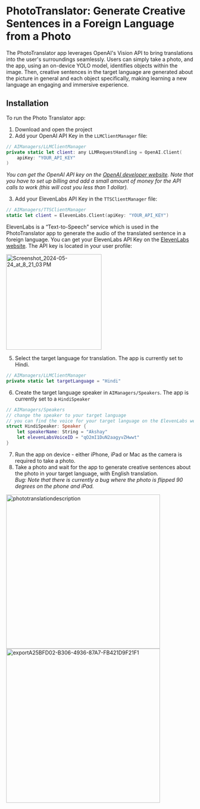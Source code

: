 # PhotoTranslator: Generate Creative Sentences in a Foreign Language from a Photo
The PhotoTranslator app leverages OpenAI's Vision API to bring translations into the user's surroundings seamlessly. Users can simply take a photo, and the app, using an on-device YOLO model, identifies objects within the image. Then, creative sentences in the target language are generated about the picture in general and each object specifically, making learning a new language an engaging and immersive experience.

## Installation

To run the Photo Translator app: 

1. Download and open the project
2. Add your OpenAI API Key in the `LLMClientManager`  file:

```swift
// AIManagers/LLMClientManager
private static let client: any LLMRequestHandling = OpenAI.Client(
    apiKey: "YOUR_API_KEY"
)
```

*You can get the OpenAI API key on the [OpenAI developer website](https://platform.openai.com/). Note that you have to set up billing and add a small amount of money for the API calls to work (this will cost you less than 1 dollar).* 

3. Add your ElevenLabs API Key in the `TTSClientManager` file: 

```swift
// AIManagers/TTSClientManager
static let client = ElevenLabs.Client(apiKey: "YOUR_API_KEY")
```

ElevenLabs is a “Text-to-Speech” service which is used in the PhotoTranslator app to generate the audio of the translated sentence in a foreign language. You can get your ElevenLabs API Key on the [ElevenLabs website](https://elevenlabs.io/). The API key is located in your user profile: 

<img width="256" alt="Screenshot_2024-05-24_at_8_21_03 PM" src="https://github.com/preternatural-explore/photo-translator/assets/1157147/ce7ff99f-a719-4390-8104-78c74efbd69b">

5. Select the target language for translation. The app is currently set to Hindi.
```swift
// AIManagers/LLMClientManager
private static let targetLanguage = "Hindi"
```

6. Create the target language speaker in `AIManagers/Speakers`. The app is currently set to a `HindiSpeaker`
```swift
// AIManagers/Speakers
// change the speaker to your target language
// you can find the voice for your target language on the ElevenLabs website
struct HindiSpeaker: Speaker { 
    let speakerName: String = "Akshay"
    let elevenLabsVoiceID = "qO2mI1DuN2aagyvZHwwt"
}

```

7. Run the app on device - either iPhone, iPad or Mac as the camera is required to take a photo.
8. Take a photo and wait for the app to generate creative sentences about the photo in your target language, with English translation.<br />
*Bug: Note that there is currently a bug where the photo is flipped 90 degrees on the phone and iPad.*

<img width="413" alt="phototranslationdescription" src="https://github.com/preternatural-explore/photo-translator/assets/1157147/41f472f5-769e-4ff6-aa55-697aba1cd711">
<img width="413" alt="exportA25BFD02-B306-4936-87A7-FB421D9F21F1" src="https://github.com/preternatural-explore/photo-translator/assets/1157147/553e0bbb-5035-4790-968f-c21221a53c19">

